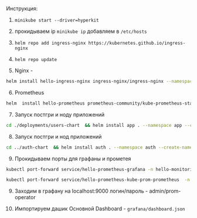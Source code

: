Инструкция:

1. `minikube start --driver=hyperkit`
2. прокидываем ip `minikube ip` добавляем в `/etc/hosts`
3. `helm repo add ingress-nginx https://kubernetes.github.io/ingress-nginx`
4. `helm repo update`

5. Nginx -
```bash
helm install hello-ingress-nginx ingress-nginx/ingress-nginx --namespace hello-ingress --create-namespace --atomic -f ./nginx-ingress.yaml
```

6. Prometheus
```bash
helm  install hello-prometheus prometheus-community/kube-prometheus-stack --namespace hello-monitoring --create-namespace --atomic -f ./kube-prometheus-stack.yaml
```

7. Запуск постгри и ноду приложений
```bash
cd ./deployments/users-chart  && helm install app . --namespace app --create-namespace
```

8. Запуск постгри и нод приложений
```bash
cd ../auth-chart  && helm install auth . --namespace auth --create-namespace
```

9. Прокидываем порты для графаны и прометея
```bash
kubectl port-forward service/hello-prometheus-grafana -n hello-monitoring 9000:80
```

```bash
kubectl port-forward service/hello-prometheus-kube-prom-prometheus  -n hello-monitoring 9090
```

9. Заходим в графану на localhost:9000 логин/пароль - admin/prom-operator

10. Импортируем дашик
Основной Dashboard - `grafana/dashboard.json`